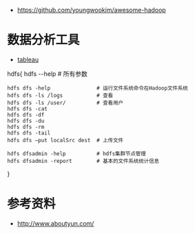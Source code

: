 - https://github.com/youngwookim/awesome-hadoop

# 数据分析工具
- [tableau](https://www.tableau.com/zh-cn)

hdfs{
    hdfs --help                  # 所有参数

    hdfs dfs -help               # 运行文件系统命令在Hadoop文件系统
    hdfs dfs -ls /logs           # 查看
    hdfs dfs -ls /user/          # 查看用户
    hdfs dfs -cat
    hdfs dfs -df
    hdfs dfs -du
    hdfs dfs -rm
    hdfs dfs -tail
    hdfs dfs –put localSrc dest  # 上传文件

    hdfs dfsadmin -help          # hdfs集群节点管理
    hdfs dfsadmin -report        # 基本的文件系统统计信息
}


# 参考资料
- http://www.aboutyun.com/
